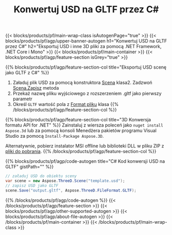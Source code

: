 ﻿---
title: Konwertuj USD na GLTF przez C# 
description: Konwertuj pliki USD i inne 3D za pomocą .NET API
url: /pl/net/conversion/usd-to-gltf/
family: 3d
platformtag: net
feature: conversion
informat: USD
outformat: GLTF
otherformats: DRC GLTF FBX 3DS DAE RVM PDF JT 
---
{{< blocks/products/pf/main-wrap-class isAutogenPage="true" >}}
{{< blocks/products/pf/agp/upper-banner-autogen h1="Konwertuj USD na GLTF przez C#" h2="Eksportuj USD i inne 3D pliki za pomocą .NET Framework, .NET Core i Mono" >}}
{{< blocks/products/pf/main-container >}}
{{< blocks/products/pf/agp/feature-section isGrey="true" >}}

{{% blocks/products/pf/agp/feature-section-col title="Eksportuj USD scenę jako GLTF z C#" %}}
1. Załaduj plik USD za pomocą konstruktora [Scena](https://apireference.aspose.com/3d/net/aspose.threed/scene) klasa2. Zadzwoń [Scena.Zapisz](https://apireference.aspose.com/3d/net/aspose.threed/scene/methods/save/index) metoda
3. Przekaż nazwę pliku wyjściowego z rozszerzeniem .gltf jako pierwszy parametr
4. Określ `GLTF` wartość pola z [Format pliku](https://apireference.aspose.com/3d/net/aspose.threed/fileformat/fields/index) klasa
{{% /blocks/products/pf/agp/feature-section-col %}}

{{% blocks/products/pf/agp/feature-section-col title="3D Konwersja formatu API for .NET" %}}
Zainstaluj z wiersza poleceń jako ```nuget install Aspose.3d``` lub za pomocą konsoli Menedżera pakietów programu Visual Studio za pomocą ```Install-Package Aspose.3D```.

Alternatywnie, pobierz instalator MSI offline lub biblioteki DLL w pliku ZIP z [pliki do pobrania](https://releases.aspose.com/3d/net).
{{% /blocks/products/pf/agp/feature-section-col %}}

{{% blocks/products/pf/agp/code-autogen title="C# Kod konwersji USD na GLTF" gistPath="" %}}
```cs
// załaduj USD do obiektu sceny 
var scene = new Aspose.ThreeD.Scene("template.usd");
// zapisz USD jako GLTF 
scene.Save("output.gltf", Aspose.ThreeD.FileFormat.GLTF);

```
{{% /blocks/products/pf/agp/code-autogen %}}
{{< /blocks/products/pf/agp/feature-section >}}
{{< blocks/products/pf/agp/other-supported-autogen >}}
{{< blocks/products/pf/agp/about-file-autogen >}}
{{< /blocks/products/pf/main-container >}}
{{< /blocks/products/pf/main-wrap-class >}}